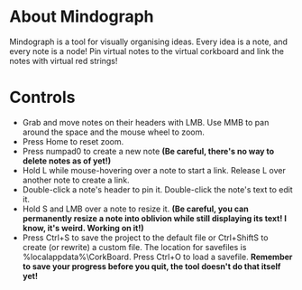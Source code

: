 # About Mindograph
Mindograph is a tool for visually organising ideas.
Every idea is a note, and every note is a node! Pin virtual notes to the virtual corkboard and link the notes with virtual red strings!

# Controls
- Grab and move notes on their headers with LMB. Use MMB to pan around the space and the mouse wheel to zoom.
- Press Home to reset zoom.
- Press numpad0 to create a new note
**(Be careful, there's no way to delete notes as of yet!)**
- Hold L while mouse-hovering over a note to start a link. Release L over another note to create a link.
- Double-click a note's header to pin it. Double-click the note's text to edit it.
- Hold S and LMB over a note to resize it.
**(Be careful, you can permanently resize a note into oblivion while still displaying its text! I know, it's weird. Working on it!)**
- Press Ctrl+S to save the project to the default file or Ctrl+ShiftS to create (or rewrite) a custom file. The location for savefiles is %localappdata%\CorkBoard\. Press Ctrl+O to load a savefile.
**Remember to save your progress before you quit, the tool doesn't do that itself yet!**
